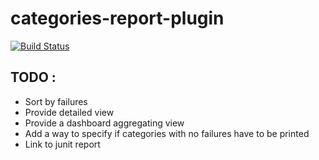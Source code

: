 # categories-report-plugin
[![Build Status](https://buildhive.cloudbees.com/job/Greybird/job/categories-report-plugin/badge/icon)](https://buildhive.cloudbees.com/job/Greybird/job/categories-report-plugin/)

## TODO :
* Sort by failures
* Provide detailed view
* Provide a dashboard aggregating view
* Add a way to specify if categories with no failures have to be printed
* Link to junit report
